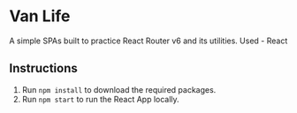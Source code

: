 # Van Life

A simple SPAs built to practice React Router v6 and its utilities.
Used - React

## Instructions
1. Run `npm install` to download the required packages.
2. Run `npm start` to run the React App locally.
